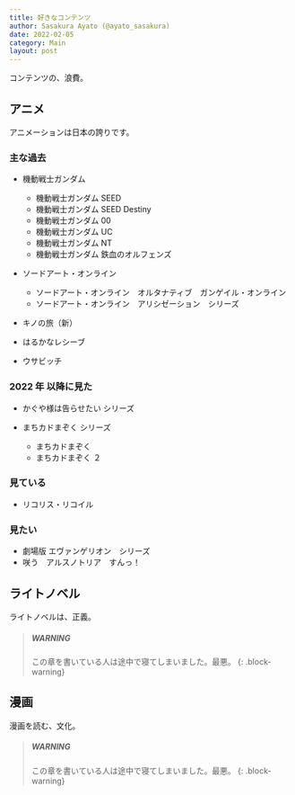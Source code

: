 ```yaml
---
title: 好きなコンテンツ
author: Sasakura Ayato (@ayato_sasakura)
date: 2022-02-05
category: Main
layout: post
---
```


コンテンツの、浪費。

## アニメ

アニメーションは日本の誇りです。

### 主な過去

- 機動戦士ガンダム
  - 機動戦士ガンダム SEED
  - 機動戦士ガンダム SEED Destiny
  - 機動戦士ガンダム 00
  - 機動戦士ガンダム UC
  - 機動戦士ガンダム NT
  - 機動戦士ガンダム 鉄血のオルフェンズ

- ソードアート・オンライン
  - ソードアート・オンライン　オルタナティブ　ガンゲイル・オンライン
  - ソードアート・オンライン　アリシゼーション　シリーズ

- キノの旅（新）

- はるかなレシーブ

- ウサビッチ

### 2022 年 以降に見た

- かぐや様は告らせたい シリーズ

- まちカドまぞく シリーズ
  - まちカドまぞく
  - まちカドまぞく ２

### 見ている

- リコリス・リコイル

### 見たい

- 劇場版 エヴァンゲリオン　シリーズ
- 咲う　アルスノトリア　すんっ！

## ライトノベル

ライトノベルは、正義。

> ##### WARNING
>
> この章を書いている人は途中で寝てしまいました。最悪。
{: .block-warning}

## 漫画

漫画を読む、文化。

> ##### WARNING
>
> この章を書いている人は途中で寝てしまいました。最悪。
{: .block-warning}

